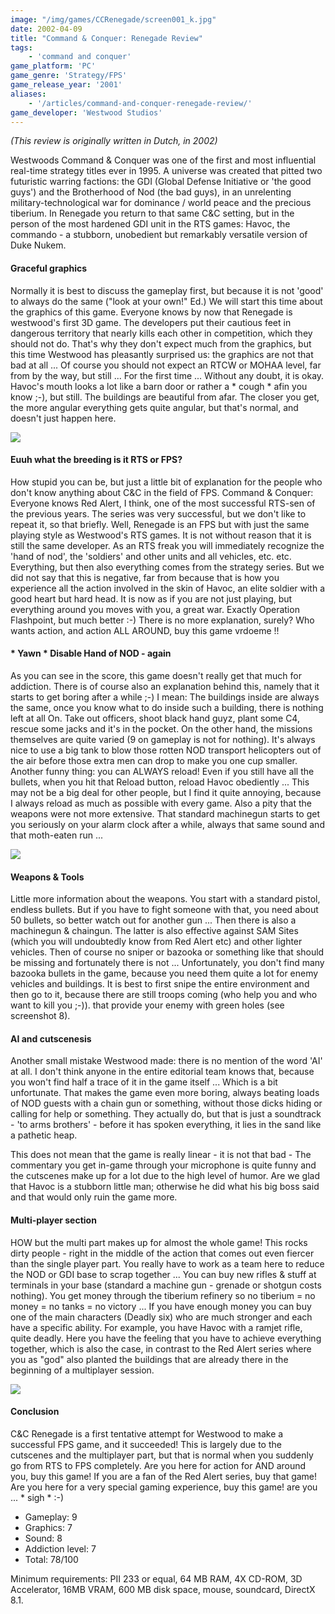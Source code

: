 ```yaml
---
image: "/img/games/CCRenegade/screen001_k.jpg"
date: 2002-04-09
title: "Command & Conquer: Renegade Review"
tags:
    - 'command and conquer'
game_platform: 'PC'
game_genre: 'Strategy/FPS'
game_release_year: '2001'
aliases:
    - '/articles/command-and-conquer-renegade-review/'
game_developer: 'Westwood Studios'
---
```


_(This review is originally written in Dutch, in 2002)_

Westwoods Command & Conquer was one of the first and most influential real-time strategy titles ever in 1995. A universe was created that pitted two futuristic warring factions: the GDI (Global Defense Initiative or 'the good guys') and the Brotherhood of Nod (the bad guys), in an unrelenting military-technological war for dominance / world peace and the precious tiberium. In Renegade you return to that same C&C setting, but in the person of the most hardened GDI unit in the RTS games: Havoc, the commando - a stubborn, unobedient but remarkably versatile version of Duke Nukem.

#### Graceful graphics

Normally it is best to discuss the gameplay first, but because it is not 'good' to always do the same ("look at your own!" Ed.) We will start this time about the graphics of this game. Everyone knows by now that Renegade is westwood's first 3D game. The developers put their cautious feet in dangerous territory that nearly kills each other in competition, which they should not do. That's why they don't expect much from the graphics, but this time Westwood has pleasantly surprised us: the graphics are not that bad at all ... Of course you should not expect an RTCW or MOHAA level, far from by the way, but still ... For the first time ... Without any doubt, it is okay. Havoc's mouth looks a lot like a barn door or rather a * cough * afin you know ;-), but still. The buildings are beautiful from afar. The closer you get, the more angular everything gets quite angular, but that's normal, and doesn't just happen here.

![](/img/games/CCRenegade/003_CCRenegade.jpg)

#### Euuh what the breeding is it RTS or FPS?

How stupid you can be, but just a little bit of explanation for the people who don't know anything about C&C in the field of FPS. Command & Conquer: Everyone knows Red Alert, I think, one of the most successful RTS-sen of the previous years. The series was very successful, but we don't like to repeat it, so that briefly. Well, Renegade is an FPS but with just the same playing style as Westwood's RTS games. It is not without reason that it is still the same developer. As an RTS freak you will immediately recognize the 'hand of nod', the 'soldiers' and other units and all vehicles, etc. etc. Everything, but then also everything comes from the strategy series. But we did not say that this is negative, far from because that is how you experience all the action involved in the skin of Havoc, an elite soldier with a good heart but hard head. It is now as if you are not just playing, but everything around you moves with you, a great war. Exactly Operation Flashpoint, but much better :-) There is no more explanation, surely? Who wants action, and action ALL AROUND, buy this game vrdoeme !!

####  * Yawn * Disable Hand of NOD - again

As you can see in the score, this game doesn't really get that much for addiction. There is of course also an explanation behind this, namely that it starts to get boring after a while ;-) I mean: The buildings inside are always the same, once you know what to do inside such a building, there is nothing left at all On. Take out officers, shoot black hand guyz, plant some C4, rescue some jacks and it's in the pocket. On the other hand, the missions themselves are quite varied (9 on gameplay is not for nothing). It's always nice to use a big tank to blow those rotten NOD transport helicopters out of the air before those extra men can drop to make you one cup smaller. Another funny thing: you can ALWAYS reload! Even if you still have all the bullets, when you hit that Reload button, reload Havoc obediently ... This may not be a big deal for other people, but I find it quite annoying, because I always reload as much as possible with every game. Also a pity that the weapons were not more extensive. That standard machinegun starts to get you seriously on your alarm clock after a while, always that same sound and that moth-eaten run ...

![](/img/games/CCRenegade/005_CCRenegade.jpg)

#### Weapons & Tools

Little more information about the weapons. You start with a standard pistol, endless bullets. But if you have to fight someone with that, you need about 50 bullets, so better watch out for another gun ... Then there is also a machinegun & chaingun. The latter is also effective against SAM Sites (which you will undoubtedly know from Red Alert etc) and other lighter vehicles. Then of course no sniper or bazooka or something like that should be missing and fortunately there is not ... Unfortunately, you don't find many bazooka bullets in the game, because you need them quite a lot for enemy vehicles and buildings. It is best to first snipe the entire environment and then go to it, because there are still troops coming (who help you and who want to kill you ;-)). that provide your enemy with green holes (see screenshot 8).

#### AI and cutscenesis

Another small mistake Westwood made: there is no mention of the word 'AI' at all. I don't think anyone in the entire editorial team knows that, because you won't find half a trace of it in the game itself ... Which is a bit unfortunate. That makes the game even more boring, always beating loads of NOD guests with a chain gun or something, without those dicks hiding or calling for help or something. They actually do, but that is just a soundtrack - 'to arms brothers' - before it has spoken everything, it lies in the sand like a pathetic heap.

This does not mean that the game is really linear - it is not that bad - The commentary you get in-game through your microphone is quite funny and the cutscenes make up for a lot due to the high level of humor. Are we glad that Havoc is a stubborn little man; otherwise he did what his big boss said and that would only ruin the game more.

#### Multi-player section

HOW but the multi part makes up for almost the whole game! This rocks dirty people - right in the middle of the action that comes out even fiercer than the single player part. You really have to work as a team here to reduce the NOD or GDI base to scrap together ... You can buy new rifles & stuff at terminals in your base (standard a machine gun - grenade or shotgun costs nothing). You get money through the tiberium refinery so no tiberium = no money = no tanks = no victory ... If you have enough money you can buy one of the main characters (Deadly six) who are much stronger and each have a specific ability. For example, you have Havoc with a ramjet rifle, quite deadly. Here you have the feeling that you have to achieve everything together, which is also the case, in contrast to the Red Alert series where you as "god" also planted the buildings that are already there in the beginning of a multiplayer session.

![](/img/games/CCRenegade/008_CCRenegade.jpg)

#### Conclusion

C&C Renegade is a first tentative attempt for Westwood to make a successful FPS game, and it succeeded! This is largely due to the cutscenes and the multiplayer part, but that is normal when you suddenly go from RTS to FPS completely. Are you here for action for AND around you, buy this game! If you are a fan of the Red Alert series, buy that game! Are you here for a very special gaming experience, buy this game! are you ... * sigh * :-)

- Gameplay: 9
- Graphics: 7
- Sound: 8
- Addiction level: 7
- Total: 78/100

Minimum requirements:  PII 233 or equal, 64 MB RAM, 4X CD-ROM, 3D Accelerator, 16MB VRAM, 600 MB disk space, mouse, soundcard, DirectX 8.1.

